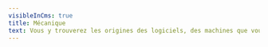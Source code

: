 ```yaml
---
visibleInCms: true
title: Mécanique
text: Vous y trouverez les origines des logiciels, des machines que vous utilisez dans votre vie de tous les jours.
---
```


